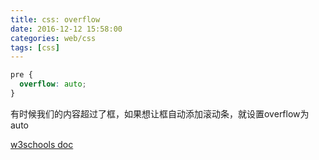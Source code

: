 ```yaml
---
title: css: overflow
date: 2016-12-12 15:58:00
categories: web/css
tags: [css]
---
```


``` css
pre {
  overflow: auto;
}
```
有时候我们的内容超过了框，如果想让框自动添加滚动条，就设置overflow为auto

[w3schools doc](http://www.w3schools.com/css/css_overflow.asp)
